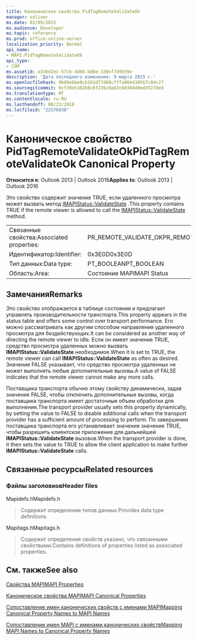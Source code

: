 ```yaml
---
title: Каноническое свойство PidTagRemoteValidateOk
manager: soliver
ms.date: 03/09/2015
ms.audience: Developer
ms.topic: reference
ms.prod: office-online-server
localization_priority: Normal
api_name:
- MAPI.PidTagRemoteValidateOk
api_type:
- COM
ms.assetid: e336d2ec-57cb-4d08-bd6e-330ef7d9939e
description: 'Дата последнего изменения: 9 марта 2015 г.'
ms.openlocfilehash: 9b06ebbe8cb162d77d60cfffa866438567c84c27
ms.sourcegitcommit: 0cf39e5382b8c6f236c8a63c6036849ed3527ded
ms.translationtype: MT
ms.contentlocale: ru-RU
ms.lasthandoff: 08/23/2018
ms.locfileid: "22576836"
---
```

# <a name="pidtagremotevalidateok-canonical-property"></a><span data-ttu-id="9834a-103">Каноническое свойство PidTagRemoteValidateOk</span><span class="sxs-lookup"><span data-stu-id="9834a-103">PidTagRemoteValidateOk Canonical Property</span></span>

  
  
<span data-ttu-id="9834a-104">**Относится к**: Outlook 2013 | Outlook 2016</span><span class="sxs-lookup"><span data-stu-id="9834a-104">**Applies to**: Outlook 2013 | Outlook 2016</span></span> 
  
<span data-ttu-id="9834a-105">Это свойство содержит значение TRUE, если удаленного просмотра может вызвать метод [IMAPIStatus::ValidateState](imapistatus-validatestate.md) .</span><span class="sxs-lookup"><span data-stu-id="9834a-105">This property contains TRUE if the remote viewer is allowed to call the [IMAPIStatus::ValidateState](imapistatus-validatestate.md) method.</span></span> 
  
|||
|:-----|:-----|
|<span data-ttu-id="9834a-106">Связанные свойства:</span><span class="sxs-lookup"><span data-stu-id="9834a-106">Associated properties:</span></span>  <br/> |<span data-ttu-id="9834a-107">PR_REMOTE_VALIDATE_OK</span><span class="sxs-lookup"><span data-stu-id="9834a-107">PR_REMOTE_VALIDATE_OK</span></span>  <br/> |
|<span data-ttu-id="9834a-108">Идентификатор:</span><span class="sxs-lookup"><span data-stu-id="9834a-108">Identifier:</span></span>  <br/> |<span data-ttu-id="9834a-109">0x3E0D</span><span class="sxs-lookup"><span data-stu-id="9834a-109">0x3E0D</span></span>  <br/> |
|<span data-ttu-id="9834a-110">Тип данных:</span><span class="sxs-lookup"><span data-stu-id="9834a-110">Data type:</span></span>  <br/> |<span data-ttu-id="9834a-111">PT_BOOLEAN</span><span class="sxs-lookup"><span data-stu-id="9834a-111">PT_BOOLEAN</span></span>  <br/> |
|<span data-ttu-id="9834a-112">Область:</span><span class="sxs-lookup"><span data-stu-id="9834a-112">Area:</span></span>  <br/> |<span data-ttu-id="9834a-113">Состояние MAPI</span><span class="sxs-lookup"><span data-stu-id="9834a-113">MAPI Status</span></span>  <br/> |
   
## <a name="remarks"></a><span data-ttu-id="9834a-114">Замечания</span><span class="sxs-lookup"><span data-stu-id="9834a-114">Remarks</span></span>

<span data-ttu-id="9834a-115">Это свойство отображается в таблице состояния и предлагает управлять производительности транспорта.</span><span class="sxs-lookup"><span data-stu-id="9834a-115">This property appears in the status table and offers some control over transport performance.</span></span> <span data-ttu-id="9834a-116">Его можно рассматривать как другим способом направления удаленного просмотра для бездействующих.</span><span class="sxs-lookup"><span data-stu-id="9834a-116">It can be considered as another way of directing the remote viewer to idle.</span></span> <span data-ttu-id="9834a-117">Если он имеет значение TRUE, средство просмотра удаленных можно вызвать **IMAPIStatus::ValidateState** необходимое.</span><span class="sxs-lookup"><span data-stu-id="9834a-117">When it is set to TRUE, the remote viewer can call **IMAPIStatus::ValidateState** as often as desired.</span></span> <span data-ttu-id="9834a-118">Значение FALSE указывает, что средство просмотра удаленных не может выполнять любые дополнительные вызовы.</span><span class="sxs-lookup"><span data-stu-id="9834a-118">A value of FALSE indicates that the remote viewer cannot make any more calls.</span></span> 
  
<span data-ttu-id="9834a-119">Поставщика транспорта обычно этому свойству динамически, задав значение FALSE, чтобы отключить дополнительные вызовы, когда поставщика транспорта имеет достаточные объем обработки для выполнения.</span><span class="sxs-lookup"><span data-stu-id="9834a-119">The transport provider usually sets this property dynamically, by setting the value to FALSE to disable additional calls when the transport provider has a sufficient amount of processing to perform.</span></span> <span data-ttu-id="9834a-120">По завершении поставщика транспорта его устанавливает значение значение TRUE, чтобы разрешить клиентское приложение для дальнейшей **IMAPIStatus::ValidateState** вызовов.</span><span class="sxs-lookup"><span data-stu-id="9834a-120">When the transport provider is done, it then sets the value to TRUE to allow the client application to make further **IMAPIStatus::ValidateState** calls.</span></span> 
  
## <a name="related-resources"></a><span data-ttu-id="9834a-121">Связанные ресурсы</span><span class="sxs-lookup"><span data-stu-id="9834a-121">Related resources</span></span>

### <a name="header-files"></a><span data-ttu-id="9834a-122">Файлы заголовков</span><span class="sxs-lookup"><span data-stu-id="9834a-122">Header files</span></span>

<span data-ttu-id="9834a-123">Mapidefs.h</span><span class="sxs-lookup"><span data-stu-id="9834a-123">Mapidefs.h</span></span>
  
> <span data-ttu-id="9834a-124">Содержит определения типов данных.</span><span class="sxs-lookup"><span data-stu-id="9834a-124">Provides data type definitions.</span></span>
    
<span data-ttu-id="9834a-125">Mapitags.h</span><span class="sxs-lookup"><span data-stu-id="9834a-125">Mapitags.h</span></span>
  
> <span data-ttu-id="9834a-126">Содержит определения свойств указано, что связанными свойствами.</span><span class="sxs-lookup"><span data-stu-id="9834a-126">Contains definitions of properties listed as associated properties.</span></span>
    
## <a name="see-also"></a><span data-ttu-id="9834a-127">См. также</span><span class="sxs-lookup"><span data-stu-id="9834a-127">See also</span></span>



[<span data-ttu-id="9834a-128">Свойства MAPI</span><span class="sxs-lookup"><span data-stu-id="9834a-128">MAPI Properties</span></span>](mapi-properties.md)
  
[<span data-ttu-id="9834a-129">Каноническое свойства MAPI</span><span class="sxs-lookup"><span data-stu-id="9834a-129">MAPI Canonical Properties</span></span>](mapi-canonical-properties.md)
  
[<span data-ttu-id="9834a-130">Сопоставление имен канонических свойств с именами MAPI</span><span class="sxs-lookup"><span data-stu-id="9834a-130">Mapping Canonical Property Names to MAPI Names</span></span>](mapping-canonical-property-names-to-mapi-names.md)
  
[<span data-ttu-id="9834a-131">Сопоставление имен MAPI с именами канонических свойств</span><span class="sxs-lookup"><span data-stu-id="9834a-131">Mapping MAPI Names to Canonical Property Names</span></span>](mapping-mapi-names-to-canonical-property-names.md)

